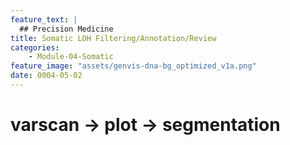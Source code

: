 ```yaml
---
feature_text: |
  ## Precision Medicine
title: Somatic LOH Filtering/Annotation/Review
categories:
    - Module-04-Somatic
feature_image: "assets/genvis-dna-bg_optimized_v1a.png"
date: 0004-05-02
---
```


# varscan -> plot -> segmentation
